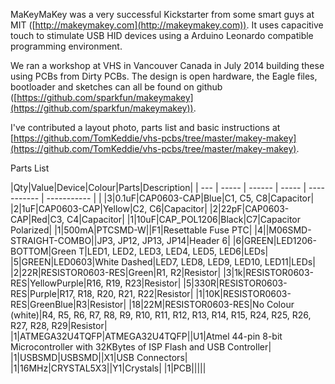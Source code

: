 MaKeyMaKey was a very successful Kickstarter from some smart guys at MIT ([http://makeymakey.com](http://makeymakey.com)).   It uses capacitive touch to stimulate USB HID devices using a Arduino Leonardo compatible programming environment.

We ran a workshop at VHS in Vancouver Canada in July 2014 building these using PCBs from Dirty PCBs.  The design is open hardware, the Eagle files, bootloader and sketches can all be found on github ([https://github.com/sparkfun/makeymakey](https://github.com/sparkfun/makeymakey)).

I've contributed a layout photo, parts list and basic instructions at [https://github.com/TomKeddie/vhs-pcbs/tree/master/makey-makey](https://github.com/TomKeddie/vhs-pcbs/tree/master/makey-makey).

Parts List

|Qty|Value|Device|Colour|Parts|Description|
| --- | ----- | ------ | ----- | ----------- | ----------- | |
|3|0.1uF|CAP0603-CAP|Blue|C1, C5, C8|Capacitor|
|2|1uF|CAP0603-CAP|Yellow|C2, C6|Capacitor|
|2|22pF|CAP0603-CAP|Red|C3, C4|Capacitor|
|1|10uF|CAP_POL1206|Black|C7|Capacitor Polarized|
|1|500mA|PTCSMD-W||F1|Resettable Fuse PTC|
|4||M06SMD-STRAIGHT-COMBO||JP3, JP12, JP13, JP14|Header 6|
|6|GREEN|LED1206-BOTTOM|Green T|LED1, LED2, LED3, LED4, LED5, LED6|LEDs|
|5|GREEN|LED0603|White Dashed|LED7, LED8, LED9, LED10, LED11|LEDs|
|2|22R|RESISTOR0603-RES|Green|R1, R2|Resistor|
|3|1k|RESISTOR0603-RES|YellowPurple|R16, R19, R23|Resistor|
|5|330R|RESISTOR0603-RES|Purple|R17, R18, R20, R21, R22|Resistor|
|1|10K|RESISTOR0603-RES|GreenBlue|R3|Resistor|
|18|22M|RESISTOR0603-RES|No Colour (white)|R4, R5, R6, R7, R8, R9, R10, R11, R12, R13, R14, R15, R24, R25, R26, R27, R28, R29|Resistor|
|1|ATMEGA32U4TQFP|ATMEGA32U4TQFP||U1|Atmel 44-pin 8-bit Microcontroller with 32KBytes of ISP Flash and USB Controller|
|1|USBSMD|USBSMD||X1|USB Connectors|
|1|16MHz|CRYSTAL5X3||Y1|Crystals|
|1|PCB|||||